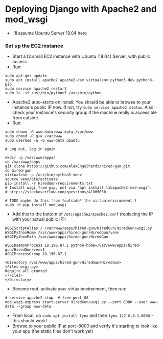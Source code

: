 # Deploying Django with Apache2 and mod_wsgi

- I'll assume Ubuntu Server 18.04 here

### Set up the EC2 instance

- Start a t2.small EC2 instance with Ubuntu (18.04) Server, with public access.
- Run:
```
sudo apt-get update
sudo apt install apache2 apache2-dev virtualenv python3-dev python3-pip
sudo service apache2 restart
sudo ln -sf /usr/bin/python3 /usr/bin/python
```
- Apache2 auto-starts on install. You should be able to browse to your instance's public IP now. If not, try `sudo service apache2 status`. Also check your instance's security group if the machine really is accessible from outside.
- Run:
```
sudo chown -R www-data:www-data /var/www
sudo chmod -R g+w /var/www
sudo usermod -a -G www-data ubuntu

# Log out, log in again

mkdir -p /var/www/apps/
cd /var/www/apps
git clone https://github.com/AlexEngelhardt/hired-gun.git
cd hired-gun
virtualenv -p /usr/bin/python3 venv
source venv/bin/activate
pip install -r HiredGun/requirements.txt
# Install wsgi from pip, not via 'apt install libapache2-mod-wsgi':
# https://stackoverflow.com/questions/41005030

# TODO maybe do this from *outside* the virtualenvironment ?
sudo -H pip install mod_wsgi
```
- Add this to the bottom of `/etc/apache2/apache2.conf` (replacing the IP with your actual public IP):
```
WSGIScriptAlias / /var/www/apps/hired-gun/HiredGun/HiredGun/wsgi.py
WSGIPythonHome /var/www/apps/hired-gun/HiredGun/venv
WSGIPythonPath /var/www/apps/hired-gun/HiredGun

WSGIDaemonProcess 18.196.87.1 python-home=/var/www/apps/hired-gun/HiredGun/venv$
WSGIProcessGroup 18.196.87.1

<Directory /var/www/apps/hired-gun/HiredGun/HiredGun>
<Files wsgi.py>
Require all granted
</Files>
</Directory>
```
- Become root, activate your virtualenvironment, then run:
```
# service apache2 stop  # free port 80
mod_wsgi-express start-server HiredGun/wsgi.py --port 8080 --user www-data --group www-data
```

- From local, do `sudo apt install lynx` and then `lynx 127.0.0.1:8080` - this should work!
- Browse to your public IP at port :8000 and verify it's starting to look like your app (the static files don't work yet)
